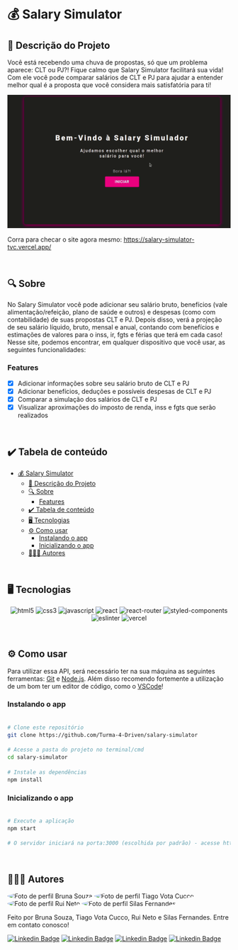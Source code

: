 # 💰 Salary Simulator
## 🚀 Descrição do Projeto
Você está recebendo uma chuva de propostas, só que um problema aparece: CLT ou PJ?! Fique calmo que Salary Simulator facilitará sua vida! Com ele você pode comparar salários de CLT e PJ para ajudar a entender melhor qual é a proposta que você considera mais satisfatória para ti!

<p align="center">
	<img alt='Salary Simulator usage GIF' src="/public/assets/salary-simulator-usage.gif" />
</p>

Corra para checar o site agora mesmo: https://salary-simulator-tvc.vercel.app/

<br/>


## 🔍 Sobre
No Salary Simulator você pode adicionar seu salário bruto, benefícios (vale alimentação/refeição, plano de saúde e outros) e despesas (como com contabilidade) de suas propostas CLT e PJ. Depois disso, verá a projeção de seu salário líquido, bruto, mensal e anual, contando com benefícios e estimações de valores para o inss, ir, fgts e férias que terá em cada caso! Nesse site, podemos encontrar, em qualquer dispositivo que você usar, as seguintes funcionalidades:

### Features
- [x] Adicionar informações sobre seu salário bruto de CLT e PJ
- [x] Adicionar benefícios, deduções e possíveis despesas de CLT e PJ
- [x] Comparar a simulação dos salários de CLT e PJ
- [x] Visualizar aproximações do imposto de renda, inss e fgts que serão realizados

<br/>


## ✔️ Tabela de conteúdo
<!--ts-->
- [💰 Salary Simulator](#-salary-simulator)
	- [🚀 Descrição do Projeto](#-descrição-do-projeto)
	- [🔍 Sobre](#-sobre)
		- [Features](#features)
	- [✔️ Tabela de conteúdo](#️-tabela-de-conteúdo)
	- [🖥 Tecnologias](#-tecnologias)
	- [⚙️ Como usar](#️-como-usar)
		- [Instalando o app](#instalando-o-app)
		- [Inicializando o app](#inicializando-o-app)
	- [👨🏼‍💻 Autores](#-autores)
<!--te-->

<br/>


## 🖥 Tecnologias
<p align="center">
	<img alt="html5" src="https://img.shields.io/badge/HTML5-E34F26?style=for-the-badge&logo=html5&logoColor=white" />
	<img alt="css3" src="https://img.shields.io/badge/CSS3-1572B6?style=for-the-badge&logo=css3&logoColor=white" />
	<img alt="javascript" src="https://img.shields.io/badge/JavaScript-F7DF1E?style=for-the-badge&logo=javascript&logoColor=black" />
  <img alt="react" src="https://img.shields.io/badge/React-20232A?style=for-the-badge&logo=react&logoColor=61DAFB"/>
  <img alt="react-router" src="https://img.shields.io/badge/React_Router-CA4245?style=for-the-badge&logo=react-router&logoColor=white"/>
  <img alt="styled-components" src="https://img.shields.io/badge/styled--components-DB7093?style=for-the-badge&logo=styled-components&logoColor=white"/>
  <img alt="eslinter" src="https://img.shields.io/badge/eslint-3A33D1?style=for-the-badge&logo=eslint&logoColor=white"/>
	<img alt="vercel" src="https://img.shields.io/badge/Vercel-000000?style=for-the-badge&logo=vercel&logoColor=white" />
</p>

<br/>


## ⚙️ Como usar

Para utilizar essa API, será necessário ter na sua máquina as seguintes ferramentas:
[Git](https://git-scm.com) e [Node.js](https://nodejs.org/en/).
Além disso recomendo fortemente a utilização de um bom ter um editor de código, como o [VSCode](https://code.visualstudio.com/)!

### Instalando o app
```bash

# Clone este repositório
git clone https://github.com/Turma-4-Driven/salary-simulator

# Acesse a pasta do projeto no terminal/cmd
cd salary-simulator

# Instale as dependências
npm install

```

### Inicializando o app
```bash

# Execute a aplicação
npm start

# O servidor iniciará na porta:3000 (escolhida por padrão) - acesse http://localhost:3000 

```

<br/>


## 👨🏼‍💻 Autores

<img style="border-radius: 50%;" src="https://avatars.githubusercontent.com/u/87653713?v=4" width="100px;" alt="Foto de perfil Bruna Souza"/>
<img style="border-radius: 50%;" src="https://avatars.githubusercontent.com/u/56308226?v=4" width="100px;" alt="Foto de perfil Tiago Vota Cucco"/>
<img style="border-radius: 50%;" src="https://avatars.githubusercontent.com/u/93615202?v=4" width="100px;" alt="Foto de perfil Rui Neto"/>
<img style="border-radius: 50%;" src="https://avatars.githubusercontent.com/u/91638947?v=4" width="100px;" alt="Foto de perfil Silas Fernandes"/>

Feito por Bruna Souza, Tiago Vota Cucco, Rui Neto e Silas Fernandes. Entre em contato conosco!

[![Linkedin Badge](https://img.shields.io/badge/-Bruna-Souza?style=flat&logo=Linkedin&logoColor=white&color=blue&link=https://www.linkedin.com/in/starunz/)](https://www.linkedin.com/in/starunz/) 
[![Linkedin Badge](https://img.shields.io/badge/-Tiago-Vota?style=flat&logo=Linkedin&logoColor=white&color=blue&link=https://www.linkedin.com/in/tiago-vota-cucco)](https://www.linkedin.com/in/tiago-vota-cucco) 
[![Linkedin Badge](https://img.shields.io/badge/-Rui-Neto?style=flat&logo=Linkedin&logoColor=white&color=blue&link=https://www.linkedin.com/in/rui-neto)](https://www.linkedin.com/in/rui-neto) 
[![Linkedin Badge](https://img.shields.io/badge/-Silas-Fernandes?style=flat&logo=Linkedin&logoColor=white&color=blue&link=https://www.linkedin.com/in/silasfr/)](https://www.linkedin.com/in/silasfr/) 

<br/><br/>
